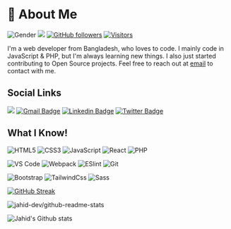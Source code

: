 # 🧐 About Me

![Gender](https://img.shields.io/badge/gender-%F0%9F%A4%B5-lightgrey) ![](https://img.shields.io/badge/Relationship-Single-red) [![GitHub followers](https://img.shields.io/github/followers/hello-jahid?label=Follow&style=social)](https://github.com/hello-jahid/?tab=follow) [![Visitors](https://visitor-badge.glitch.me/badge?page_id=hello-jahid.hello-jahid)](https://github.com/hello-jahid/)

I'm a web developer from Bangladesh, who loves to code. I mainly code in JavaScript & PHP, but I'm always learning new things. I also just started contributing to Open Source projects. Feel free to reach out at [email](mailto:jahid80820@gmail.com) to contact with me.

## Social Links

[![](https://img.shields.io/website?color=dc3545&style=flat-square&up_message=meetjahid.com&url=https://meetjahid.com)](https://meetjahid.com) [![Gmail Badge](https://img.shields.io/badge/-jahid80820@gmail.com-c14438?style=flat-square&logo=Gmail&logoColor=white&link=mailto:jahid80820@gmail.com)](mailto:jahid80820@gmail.com) [![Linkedin Badge](https://img.shields.io/badge/-devjahid-blue?style=flat-square&logo=Linkedin&logoColor=white&link=https://linkedin.com/in/devjahid/)](https://linkedin.com/in/devjahid/) [![Twitter Badge](https://img.shields.io/badge/-@tw__jahidhasan-%231DA1F2?style=flat-square&url=https://twitter.com/tw_jahidhasan&logo=twitter&logoColor=ffffff)](https://twitter.com/tw_jahidhasan)

## What I Know!

![HTML5](https://img.shields.io/badge/-HTML5-%23E44D27?style=flat-square&logo=html5&logoColor=ffffff)
![CSS3](https://img.shields.io/badge/-CSS3-%231572B6?style=flat-square&logo=css3)
![JavaScript](https://img.shields.io/badge/-JavaScript-%23F7DF1C?style=flat-square&logo=javascript&logoColor=000000&labelColor=%23F7DF1C&color=%23FFCE5A)
![React](https://img.shields.io/badge/-React-%23282C34?style=flat-square&logo=react)
![PHP](https://img.shields.io/badge/-php-%23282C34?style=flat-square&logo=php)

![VS Code](https://img.shields.io/badge/-VSCode-%23007ACC?style=flat-square&logo=visual-studio-code)
![Webpack](https://img.shields.io/badge/-Webpack-%232C3A42?style=flat-square&logo=webpack)
![ESlint](https://img.shields.io/badge/-ESLint-%234B32C3?style=flat-square&logo=eslint)
![Git](https://img.shields.io/badge/-Git-%23F05032?style=flat-square&logo=git&logoColor=%23ffffff)

![Bootstrap](https://img.shields.io/badge/-Bootstrap-%231a202c?style=flat-square&logo=bootstrap)
![TailwindCss](https://img.shields.io/badge/-TailwindCss-%231a202c?style=flat-square&logo=tailwind-css)
![Sass](https://img.shields.io/badge/-Sass-%23CC6699?style=flat-square&logo=sass&logoColor=ffffff)

[![GitHub Streak](http://github-readme-streak-stats.herokuapp.com?user=git-jahid&theme=highcontrast&hide_border=true&background=22272E)](https://github.com/git-jahid)

![jahid-dev/github-readme-stats](https://github-readme-stats.vercel.app/api/top-langs/?username=hello-jahid&langs_count=8)

![Jahid's Github stats](https://github-readme-stats.vercel.app/api?username=hello-jahid&show_icons=true)
